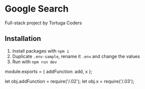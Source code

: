 # Google Search

Full-stack project by Tortuga Coders

## Installation

1. Install packages with `npm i`
2. Duplicate `.env-sample`, rename it `.env` and change the values
3. Run with `npm run dev`


module.exports = {
  addFunction: add,
  x
};

let obj.addFunction = require('/.02');
let obj.x = require('/.03');